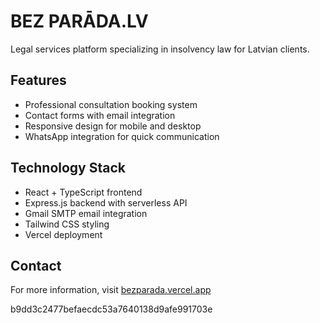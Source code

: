 
# BEZ PARĀDA.LV

Legal services platform specializing in insolvency law for Latvian clients.

## Features

- Professional consultation booking system
- Contact forms with email integration
- Responsive design for mobile and desktop
- WhatsApp integration for quick communication

## Technology Stack

- React + TypeScript frontend
- Express.js backend with serverless API
- Gmail SMTP email integration
- Tailwind CSS styling
- Vercel deployment

## Contact

For more information, visit [bezparada.vercel.app](https://bezparada.vercel.app)

 b9dd3c2477befaecdc53a7640138d9afe991703e
